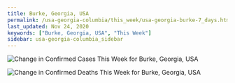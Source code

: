 ```yaml
---
title: Burke, Georgia, USA
permalink: /usa-georgia-columbia/this_week/usa-georgia-burke-7_days.html
last_updated: Nov 24, 2020
keywords: ["Burke, Georgia, USA", "This Week"]
sidebar: usa-georgia-columbia_sidebar
---
```


![Change in Confirmed Cases This Week for Burke, Georgia, USA](/covid_tracker/images/graphs/usa-georgia-burke-delta_confirmed-7_days_graph.png)

![Change in Confirmed Deaths This Week for Burke, Georgia, USA](/covid_tracker/images/graphs/usa-georgia-burke-delta_deaths-7_days_graph.png)
